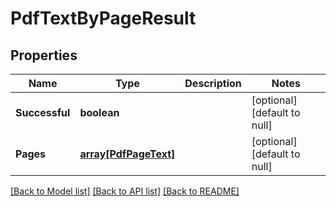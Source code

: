 # PdfTextByPageResult

## Properties
Name | Type | Description | Notes
------------ | ------------- | ------------- | -------------
**Successful** | **boolean** |  | [optional] [default to null]
**Pages** | [**array[PdfPageText]**](PdfPageText.md) |  | [optional] [default to null]

[[Back to Model list]](../README.md#documentation-for-models) [[Back to API list]](../README.md#documentation-for-api-endpoints) [[Back to README]](../README.md)


